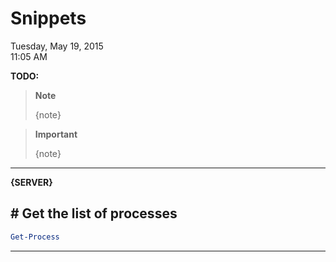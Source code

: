 # Snippets

Tuesday, May 19, 2015\
11:05 AM

**TODO:**

> **Note**
>
> {note}

> **Important**
>
> {note}

---

**{SERVER}**

## # Get the list of processes

```PowerShell
Get-Process
```

---
